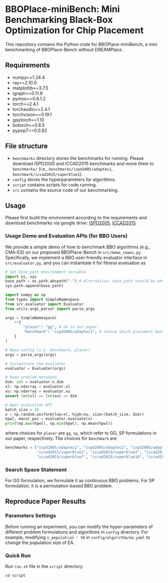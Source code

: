 # BBOPlace-miniBench: Mini Benchmarking Black-Box Optimization for Chip Placement

This repository contains the Python code for BBOPlace-miniBench, a mini benchmarking of BBOPlace-Bench without DREAMPlace . 

## Requirements
+ numpy==1.24.4
+ ray==2.10.0
+ matplotlib==3.7.5
+ igraph==0.11.8
+ pymoo==0.6.1.2
+ torch==2.4.1
+ torchaudio==2.4.1
+ torchvision==0.19.1
+ gpytorch==1.10
+ botorch==0.8.5
+ pypop7==0.0.82

## File structure

+ `benchmarks` directory stores the benchmarks for running. Please download ISPD2005 and ICCAD2015 benchmarks and move them to `benchmarks/` (i.e., `benchmarks/ispd2005/adaptec1`, `benchmark/iccad2015/superblue1`).
+ `config` stores the hyperparameters for algorithms.
+ `script` contains scripts for code running.
+ `src` contains the source code of our benchmarking.
  
## Usage
Please first build the environment according to the requirements and download benchmarks via google drive: [ISPD2005](https://drive.google.com/drive/folders/1MVIOZp2rihzIFK3C_4RqJs-bUv1TW2YT?usp=sharing), [ICCAD2015](https://drive.google.com/file/d/1JEC17FmL2cM8BEAewENvRyG6aWxH53mX/view?usp=sharing).


### Usage Demo and Evaluation APIs (for BBO Users)
We provide a simple demo of how to benchmark BBO algorithms (e.g., CMA-ES) on our proposed BBOPlace-Bench in `src/demo_cmaes.py`. 
Specifically, we implement a BBO user-friendly evaluator interface in `src/evaluator.py`, and you can instantiate it for fitness evaluation as
```python
# Set base_path environment variable
import os, sys
base_path = os.path.abspath(".") # Alternative: base_path should be where BBOPlace-miniBench is located
sys.path.append(base_path)

import numpy as np 
from types import SimpleNamespace
from src.evaluator import Evaluator
from utils.args_parser import parse_args

args = SimpleNamespace(
    **{
        "placer": "gg", # GG in our paper
        "benchmark": "ispd2005/adaptec1", # choose which placement benchmark
    } 
)

# Read config (i.e. benchmark, placer)
args = parse_args(args)

# Instantiate the evaluator
evaluator = Evaluator(args)

# Read problem metadata
dim: int = evaluator.n_dim
xl: np.ndarray = evaluator.xl
xu: np.ndarray = evaluator.xu
assert len(xl) == len(xu) == dim

# Hpwl evaluation API
batch_size = 16
x = np.random.uniform(low=xl, high=xu, size=(batch_size, dim))
hpwl, macor_pos = evaluator.evaluate(x)
print(np.max(hpwl), np.min(hpwl), np.mean(hpwl))
```
where choices for `placer` are `gg`, `sp`, which refer to GG, SP formulations in our paper, respectively. The choices for `benchmark` are 
```python
benchmarks = ["ispd2005/adaptec1", "ispd2005/adaptec2", "ispd2005/adaptec3", "ispd2005/adaptec4", "ispd2005/bigblue1", "ispd2005/bigblue3",   # ISPD 2005
              "iccad2015/superblue1", "iccad2015/superblue3", "iccad2015/superblue4", "iccad2015/superblue5",
              "iccad2015/superblue7", "iccad2015/superblue10", "iccad2015/superblue16", "iccad2015/superblue18"]   # ICCAD 2015
```

### Search Space Statement

For GG formulation, we formulate it as continuous BBO problems. For SP formulation, it is a permutation-based BBO problem.

## Reproduce Paper Results

### Parameters Settings
Before running an experiment, you can modify the hyper-parameters of different problem formulations and algorithms in `config` directory. For example, modifying `n_population : 50` in `config/algorithm/ea.yaml` to change the population size of EA.

### Quick Run

Run ``run.sh`` file in the `script` directory.
```shell
cd script
```